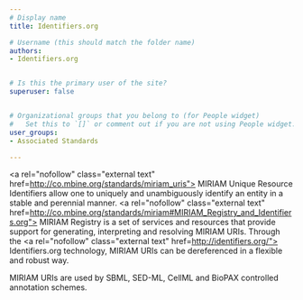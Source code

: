 ```yaml
---
# Display name
title: Identifiers.org

# Username (this should match the folder name)
authors:
- Identifiers.org


# Is this the primary user of the site?
superuser: false


# Organizational groups that you belong to (for People widget)
#   Set this to `[]` or comment out if you are not using People widget.
user_groups:
- Associated Standards

---
```


<a rel="nofollow" class="external text" href=http://co.mbine.org/standards/miriam_uris"> MIRIAM Unique Resource Identifiers</a> allow one to uniquely and unambiguously identify an entity in a stable and perennial manner. <a rel="nofollow" class="external text" href=http://co.mbine.org/standards/miriam#MIRIAM_Registry_and_Identifiers.org"> MIRIAM Registry</a> is a set of services and resources that provide support for generating, interpreting and resolving MIRIAM URIs. Through the <a rel="nofollow" class="external text" href=http://identifiers.org/"> Identifiers.org </a> technology, MIRIAM URIs can be dereferenced in a flexible and robust way. 

MIRIAM URIs are used by SBML, SED-ML, CellML and BioPAX controlled annotation schemes.
